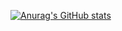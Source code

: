 [![Anurag's GitHub stats](https://github-readme-stats.vercel.app/api?username=rick-n-shawty)](https://github.com/anuraghazra/github-readme-stats/?theme=onedark)
